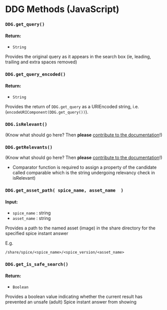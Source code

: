# DDG Methods (JavaScript)

### `DDG.get_query()`

#### Return:
  
- `String`
  
Provides the original query as it appears in the search box (ie, leading, trailing and extra spaces removed)


### `DDG.get_query_encoded()`

#### Return:
  
- `String`

Provides the return of `DDG.get_query` as a URIEncoded string, i.e. (`encodeURIComponent(DDG.get_query())`).


### `DDG.isRelevant()`

(Know what should go here? Then **please** [contribute to the documentation](https://github.com/duckduckgo/duckduckgo-documentation/blob/master/CONTRIBUTING.md)!)


### `DDG.getRelevants()`

(Know what should go here? Then **please** [contribute to the documentation](https://github.com/duckduckgo/duckduckgo-documentation/blob/master/CONTRIBUTING.md)!)

- Comparator function is required to assign a property of the candidate called comparable which is the string undergoing relevancy check in isRelevant)

### `DDG.get_asset_path( spice_name, asset_name  )`

#### Input:
  
- `spice_name` : string
- `asset_name` : string
  
Provides a path to the named asset (image) in the share directory for the specified spice instant answer

E.g.

`/share/spice/<spice_name>/<spice_version/<asset_name>`


### `DDG.get_is_safe_search()`

#### Return:

- `Boolean`

Provides a boolean value indicating whether the current result has prevented an unsafe (adult) Spice instant answer from showing
